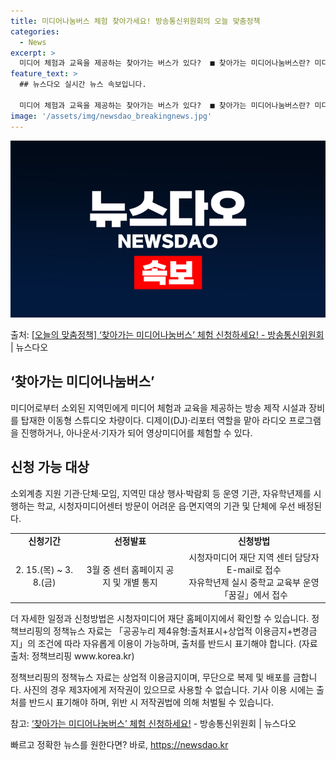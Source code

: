 ```yaml
---
title: 미디어나눔버스 체험 찾아가세요! 방송통신위원회의 오늘 맞춤정책
categories:
  - News
excerpt: >
  미디어 체험과 교육을 제공하는 찾아가는 버스가 있다?  ■ 찾아가는 미디어나눔버스란? 미디어로부터 소외된 지…
feature_text: >
  ## 뉴스다오 실시간 뉴스 속보입니다.

  미디어 체험과 교육을 제공하는 찾아가는 버스가 있다?  ■ 찾아가는 미디어나눔버스란? 미디어로부터 소외된 지…
image: '/assets/img/newsdao_breakingnews.jpg'
---
```


![뉴스다오 속보](/assets/img/newsdao_breakingnews.jpg)

<p>출처: <a href="https://newsdao.kr/3212" rel="dofollow">[오늘의 맞춤정책] ‘찾아가는 미디어나눔버스’ 체험 신청하세요! - 방송통신위원회</a> | 뉴스다오</p>

<h2 data-ke-size="size26">‘찾아가는 미디어나눔버스’</h2>
<p data-ke-size="size16">미디어로부터 소외된 지역민에게 미디어 체험과 교육을 제공하는 방송 제작 시설과 장비를 탑재한 이동형 스튜디오 차량이다. 디제이(DJ)·리포터 역할을 맡아 라디오 프로그램을 진행하거나, 아나운서·기자가 되어 영상미디어를 체험할 수 있다.</p>

<h2 data-ke-size="size24">신청 가능 대상</h2>
<p data-ke-size="size16">소외계층 지원 기관·단체·모임, 지역민 대상 행사·박람회 등 운영 기관, 자유학년제를 시행하는 학교, 시청자미디어센터 방문이 어려운 읍·면지역의 기관 및 단체에 우선 배정된다.</p>

<table>
    <tr>
        <td style="text-align: center; height: 17px;"><b>신청기간</b></td>
        <td style="text-align: center; height: 17px;"><b>선정발표</b></td>
        <td style="text-align: center; height: 17px;"><b>신청방법</b></td>
    </tr>
    <tr>
        <td style="text-align: center;">2. 15.(목) ~ 3. 8.(금)</td>
        <td style="text-align: center;">3월 중 센터 홈페이지 공지 및 개별 통지</td>
        <td style="text-align: center;">시청자미디어 재단 지역 센터 담당자 E-mail로 접수<br>자유학년제 실시 중학교 교육부 운영「꿈길」에서 접수</td>
    </tr>
</table>

<p data-ke-size="size16">더 자세한 일정과 신청방법은 시청자미디어 재단 홈페이지에서 확인할 수 있습니다. 정책브리핑의 정책뉴스 자료는 「공공누리 제4유형:출처표시+상업적 이용금지+변경금지」의 조건에 따라 자유롭게 이용이 가능하며, 출처를 반드시 표기해야 합니다. (자료출처: 정책브리핑 www.korea.kr)</p>

<p data-ke-size="size16">정책브리핑의 정책뉴스 자료는 상업적 이용금지이며, 무단으로 복제 및 배포를 금합니다. 사진의 경우 제3자에게 저작권이 있으므로 사용할 수 없습니다. 기사 이용 시에는 출처를 반드시 표기해야 하며, 위반 시 저작권법에 의해 처벌될 수 있습니다. </p>

<p data-ke-size="size16">참고: <a href="https://newsdao.kr/3212">‘찾아가는 미디어나눔버스’ 체험 신청하세요!</a> - 방송통신위원회 | 뉴스다오</p> 

빠르고 정확한 뉴스를 원한다면? 바로, <a href="https://newsdao.kr" rel="dofollow">https://newsdao.kr</a>


